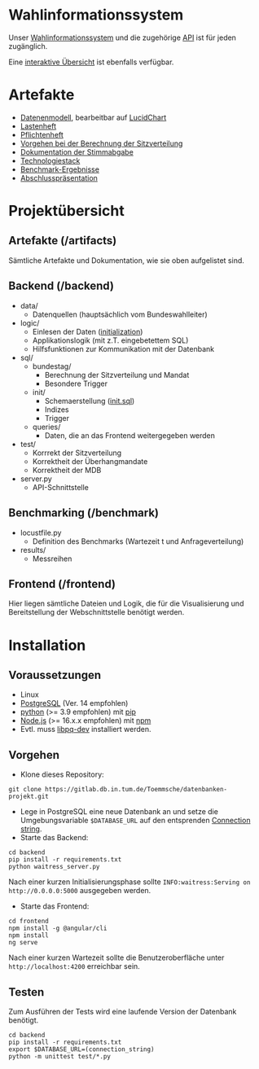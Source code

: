 # Wahlinformationssystem

Unser [Wahlinformationssystem](https://datenbanken-ws22-frontend.herokuapp.com/) und die zugehörige 
 [API](https://datenbanken-ws22.herokuapp.com/api/) ist für jeden zugänglich.

Eine [interaktive Übersicht](https://switcherlapp97.github.io/) ist ebenfalls verfügbar.

# Artefakte
- [Datenenmodell](artifacts/datenmodell.png), bearbeitbar auf [LucidChart](https://lucid.app/lucidchart/e0bc7fdc-b542-4381-9dee-e4d63ecd98c7/edit?invitationId=inv_2f977e18-b0d8-4920-8c90-ede516fe873f)
- [Lastenheft](artifacts/Lastenheft.md)
- [Pflichtenheft](artifacts/Pflichtenheft.md)
- [Vorgehen bei der Berechnung der Sitzverteilung](artifacts/Vorgehen_Sitzberechnung.md)
- [Dokumentation der Stimmabgabe](artifacts/Stimmabgabe.md)
- [Technologiestack](artifacts/TechStack.png)
- [Benchmark-Ergebnisse](benchmark/README.md)
- [Abschlusspräsentation](artifacts/abschlusspraesentation.pdf)


# Projektübersicht

## Artefakte (/artifacts)

Sämtliche Artefakte und Dokumentation, wie sie oben aufgelistet sind.

## Backend (/backend)

- data/
  - Datenquellen (hauptsächlich vom Bundeswahlleiter)
- logic/
  - Einlesen der Daten ([initialization](/backend/logic/Initialization.py))
  - Applikationslogik (mit z.T. eingebetettem SQL)
  - Hilfsfunktionen zur Kommunikation mit der Datenbank
- sql/
  - bundestag/
    - Berechnung der Sitzverteilung und Mandat
    - Besondere Trigger
  - init/
    - Schemaerstellung ([init.sql](/backend/sql/init/init.sql))
    - Indizes
    - Trigger
  - queries/
    - Daten, die an das Frontend weitergegeben werden
- test/
  - Korrrekt der Sitzverteilung
  - Korrektheit der Überhangmandate
  - Korrektheit der MDB
- server.py
  - API-Schnittstelle

## Benchmarking (/benchmark)

- locustfile.py
  - Definition des Benchmarks (Wartezeit t und Anfrageverteilung)
- results/
  - Messreihen

## Frontend (/frontend)
Hier liegen sämtliche Dateien und Logik, die für die Visualisierung und Bereitstellung der Webschnittstelle benötigt werden.


# Installation

## Voraussetzungen
- Linux
- [PostgreSQL](https://www.postgresql.org/) (Ver. 14 empfohlen)
- [python](https://www.python.org/) (>= 3.9 empfohlen) mit [pip](https://pypi.org/project/pip/)
- [Node.js](https://nodejs.org/en/) (>= 16.x.x empfohlen) mit [npm](https://www.npmjs.com/)
- Evtl. muss [libpq-dev](https://datenbanken-ws22-frontend.herokuapp.com/) installiert werden.


## Vorgehen
- Klone dieses Repository:

```git clone https://gitlab.db.in.tum.de/Toemmsche/datenbanken-projekt.git```

- Lege in PostgreSQL eine neue Datenbank an und setze die Umgebungsvariable `$DATABASE_URL` auf den entsprenden [Connection string](https://www.postgresql.org/docs/current/libpq-connect.html#LIBPQ-CONNSTRING).
- Starte das Backend:
  
```
cd backend
pip install -r requirements.txt
python waitress_server.py
```
Nach einer kurzen Initialisierungsphase sollte `INFO:waitress:Serving on http://0.0.0.0:5000` ausgegeben werden.
- Starte das Frontend:

```
cd frontend
npm install -g @angular/cli
npm install
ng serve
```
Nach einer kurzen Wartezeit sollte die Benutzeroberfläche unter `http://localhost:4200` erreichbar sein.

## Testen
Zum Ausführen der Tests wird eine laufende Version der Datenbank benötigt.
```
cd backend
pip install -r requirements.txt
export $DATABASE_URL=(connection_string)
python -m unittest test/*.py
```

